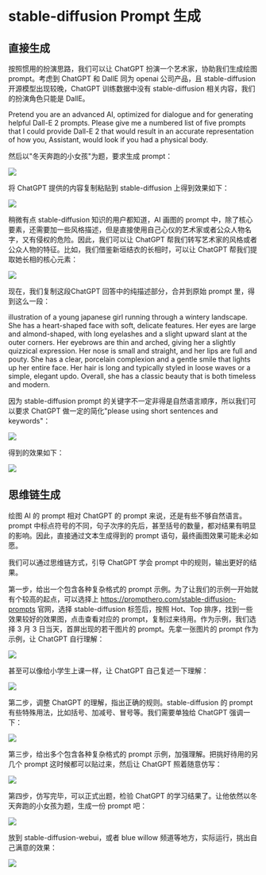# stable-diffusion Prompt 生成

## 直接生成

按照惯用的扮演思路，我们可以让 ChatGPT 扮演一个艺术家，协助我们生成绘图 prompt。考虑到 ChatGPT 和 DallE 同为 openai 公司产品，且 stable-diffusion 开源模型出现较晚，ChatGPT 训练数据中没有 stable-diffusion 相关内容，我们的扮演角色只能是 DallE。

 Pretend you are an advanced AI, optimized for dialogue and for generating helpful Dall-E 2 prompts. Please give me a numbered list of five prompts that I could provide Dall-E 2 that would result in an accurate representation of how you, Assistant, would look if you had a physical body.

然后以"冬天奔跑的小女孩"为题，要求生成 prompt：

![](/images/awesome/sd-1.png)

将 ChatGPT 提供的内容复制粘贴到 stable-diffusion 上得到效果如下：

![](/images/awesome/sd-ret.jpeg)

稍微有点 stable-diffusion 知识的用户都知道，AI 画图的 prompt 中，除了核心要素，还需要加一些风格描述，但是直接使用自己心仪的艺术家或者公众人物名字，又有侵权的危险。因此，我们可以让 ChatGPT 帮我们转写艺术家的风格或者公众人物的特征。比如，我们借鉴新垣结衣的长相时，可以让 ChatGPT 帮我们提取她长相的核心元素：

![](/images/awesome/sd-help-2.png)

现在，我们复制这段ChatGPT 回答中的纯描述部分，合并到原始 prompt 里，得到这么一段：

 illustration of a young japanese girl running through a wintery landscape. She has a heart-shaped face with soft, delicate features.  Her eyes are large and almond-shaped, with long eyelashes and a slight upward slant at the outer corners.  Her eyebrows are thin and arched, giving her a slightly quizzical expression.  Her nose is small and straight, and her lips are full and pouty.  She has a clear, porcelain complexion and a gentle smile that lights up her entire face.  Her hair is long and typically styled in loose waves or a simple, elegant updo.  Overall, she has a classic beauty that is both timeless and modern.

因为 stable-diffusion prompt 的关键字不一定非得是自然语言顺序，所以我们可以要求 ChatGPT 做一定的简化"please using short sentences and keywords"：

![](/images/awesome/sd-help-1.png)

得到的效果如下：

![](/images/awesome/sd-ret-2.jpeg)

## 思维链生成

绘图 AI 的 prompt 相对 ChatGPT 的 prompt 来说，还是有些不够自然语言。prompt 中标点符号的不同，句子次序的先后，甚至括号的数量，都对结果有明显的影响。因此，直接通过文本生成得到的 prompt 语句，最终画图效果可能未必如愿。

我们可以通过思维链方式，引导 ChatGPT 学会 prompt 中的规则，输出更好的结果。

第一步，给出一个包含各种复杂格式的 prompt 示例。为了让我们的示例一开始就有个较高的起点，可以选择上 <https://prompthero.com/stable-diffusion-prompts> 官网，选择 stable-diffusion 标签后，按照 Hot、Top 排序，找到一些效果较好的效果图，点击查看对应的 prompt，复制过来待用。作为示例，我们选择 3 月 3 日当天，首屏出现的若干图片的 prompt。先拿一张图片的 prompt 作为示例，让 ChatGPT 自行理解：

![](/images/awesome/sd-cot-1.png)

甚至可以像给小学生上课一样，让 ChatGPT 自己复述一下理解：

![](/images/awesome/sd-cot-2.png)

第二步，调整 ChatGPT 的理解，指出正确的规则。stable-diffusion 的 prompt 有些特殊用法，比如括号、加减号、冒号等。我们需要单独给 ChatGPT 强调一下：

![](/images/awesome/sd-cot-3.png)

第三步，给出多个包含各种复杂格式的 prompt 示例，加强理解。把挑好待用的另几个 prompt 这时候都可以贴过来，然后让 ChatGPT 照着随意仿写：

![](/images/awesome/sd-cot-4.png)

第四步，仿写完毕，可以正式出题，检验 ChatGPT 的学习结果了。让他依然以冬天奔跑的小女孩为题，生成一份 prompt 吧：

![](/images/awesome/sd-cot-5.png)

放到 stable-diffusion-webui，或者 blue willow 频道等地方，实际运行，挑出自己满意的效果：

![](/images/awesome/nlp-sd-ret.jpeg)

